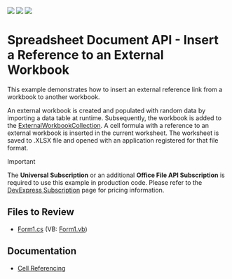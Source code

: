 <!-- default badges list -->
![](https://img.shields.io/endpoint?url=https://codecentral.devexpress.com/api/v1/VersionRange/128613095/19.2.3%2B)
[![](https://img.shields.io/badge/Open_in_DevExpress_Support_Center-FF7200?style=flat-square&logo=DevExpress&logoColor=white)](https://supportcenter.devexpress.com/ticket/details/T220356)
[![](https://img.shields.io/badge/📖_How_to_use_DevExpress_Examples-e9f6fc?style=flat-square)](https://docs.devexpress.com/GeneralInformation/403183)
<!-- default badges end -->

# Spreadsheet Document API - Insert a Reference to an External Workbook

This example demonstrates how to insert an external reference link from a workbook to another workbook. 

An external workbook is created and populated with random data by importing a data table at runtime. Subsequently, the workbook is added to the [ExternalWorkbookCollection](https://docs.devexpress.com/OfficeFileAPI/DevExpress.Spreadsheet.ExternalWorkbookCollection). A cell formula with a reference to an external workbook is inserted in the current worksheet. The worksheet is saved to .XLSX file and opened with an application registered for that file format.

> [!important]
> The **Universal Subscription** or an additional **Office File API Subscription** is required to use this example in production code. Please refer to the [DevExpress Subscription](https://www.devexpress.com/Buy/NET/) page for pricing information.

## Files to Review

* [Form1.cs](./CS/DocServerExternalWorkbookSample/Form1.cs) (VB: [Form1.vb](./VB/DocServerExternalWorkbookSample/Form1.vb))

## Documentation

* [Cell Referencing](https://docs.devexpress.com/OfficeFileAPI/14916/spreadsheet-document-api/cell-basics/cell-referencing)
